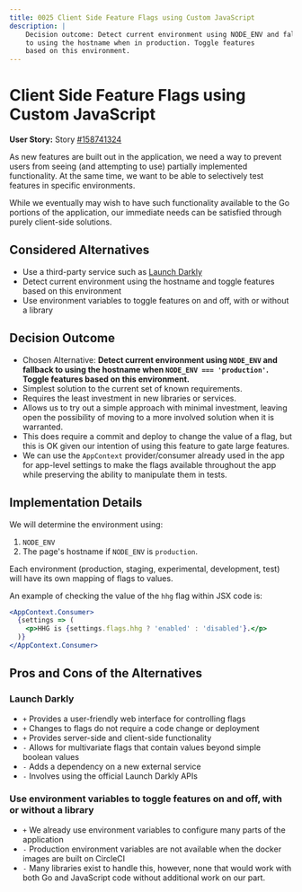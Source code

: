 ```yaml
---
title: 0025 Client Side Feature Flags using Custom JavaScript
description: |
    Decision outcome: Detect current environment using NODE_ENV and fallback
    to using the hostname when in production. Toggle features
    based on this environment.
---
```

# Client Side Feature Flags using Custom JavaScript

**User Story:** Story [#158741324](https://www.pivotaltracker.com/story/show/158741324)

As new features are built out in the application, we need a way to prevent users from
seeing (and attempting to use) partially implemented functionality. At the same time,
we want to be able to selectively test features in specific environments.

While we eventually may wish to have such functionality available to the Go portions
of the application, our immediate needs can be satisfied through purely client-side
solutions.

## Considered Alternatives

* Use a third-party service such as [Launch Darkly](https://launchdarkly.com/implementation/)
* Detect current environment using the hostname and toggle features based on this environment
* Use environment variables to toggle features on and off, with or without a library

## Decision Outcome

* Chosen Alternative: **Detect current environment using `NODE_ENV` and fallback to using
  the hostname when `NODE_ENV === 'production'`. Toggle features based on this environment.**
* Simplest solution to the current set of known requirements.
* Requires the least investment in new libraries or services.
* Allows us to try out a simple approach with minimal investment, leaving open the
  possibility of moving to a more involved solution when it is warranted.
* This does require a commit and deploy to change the value of a flag, but this
  is OK given our intention of using this feature to gate large features.
* We can use the `AppContext` provider/consumer already used in the app for app-level
  settings to make the flags available throughout the app while preserving the ability
  to manipulate them in tests.

## Implementation Details

We will determine the environment using:

1. `NODE_ENV`
2. The page's hostname if `NODE_ENV` is `production`.

Each environment (production, staging, experimental, development, test) will have its own mapping of flags to values.

An example of checking the value of the `hhg` flag within JSX code is:

```jsx
<AppContext.Consumer>
  {settings => (
    <p>HHG is {settings.flags.hhg ? 'enabled' : 'disabled'}.</p>
  )}
</AppContext.Consumer>
```

## Pros and Cons of the Alternatives

### Launch Darkly

* `+` Provides a user-friendly web interface for controlling flags
* `+` Changes to flags do not require a code change or deployment
* `+` Provides server-side and client-side functionality
* `-` Allows for multivariate flags that contain values beyond simple boolean values
* `-` Adds a dependency on a new external service
* `-` Involves using the official Launch Darkly APIs

### Use environment variables to toggle features on and off, with or without a library

* `+` We already use environment variables to configure many parts of the application
* `-` Production environment variables are not available when the docker images are built on CircleCI
* `-` Many libraries exist to handle this, however, none that would work with both
  Go and JavaScript code without additional work on our part.
